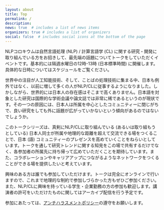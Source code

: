```yaml
---
layout: about
title: Top
permalink: /
description: 
news: true  # includes a list of news items
organizers: true # includes a list of organizers
social: false  # includes social icons at the bottom of the page
---
```


NLPコロキウムは自然言語処理 (NLP) / 計算言語学 (CL) に関する研究・開発に取り組んでいる方をお招きして、最先端の話題についてトークをしていただくイベントです。基本的には隔週水曜日の12時-13時 (日本標準時間) に開催します。具体的な日時についてはスケジュールをご覧ください。

世界中の注目が人工知能技術、そして、ことばの処理技術に集まる中、日本も例外ではなく、以前に増して多くの人がNLP/CLに従事するようになりました。しかしながら、世界的には日本人の存在感はそこまで高くありません。日本語を対象とした研究は国際的な学術会議や論文誌では非常に稀であるというのが現状です。その一つの原因には、日本人は所属を中心としたコミュニティーに閉じがちで、良い研究をしても外に話題が広がっていかないという傾向があるのではないでしょうか。

このトークシリーズは、真剣にNLP/CLに取り組んでいる (あるいは取り組もうとしている) 日本人同士が所属や地理的な距離を超えて交流できる場をつくることで、日本 (語) コミュニティーのプレゼンスを高めていくことをねらいとしています。トークを通して研究トレンドに関する知見をこの場で共有するだけでなく、各参加者の所属先に持ち帰って広めていただくことを期待しています。また、コラボレーションやキャリアアップにつながるようなネットワークをつくることができる場を提供したいと考えています。

興味のある方は誰でも参加していただけます。トークは完全にオンラインで行いますので、これまで地理的な制約で参加しづらかった方もぜひご参加ください。また、NLP/CLに興味を持っている学生・企業勤務の方の参加も歓迎します。講演者の許可をいただけたものに関してはアーカイブ配信を行う予定です。

参加にあたっては、[アンチハラスメントポリシー](/anti-harassment_policy/)の遵守をお願いします。
